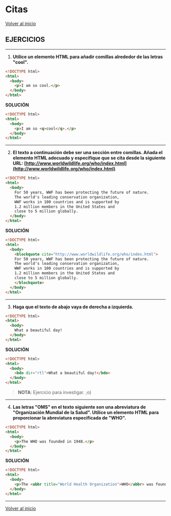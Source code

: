 # Citas

[Volver al inicio](#-Citas)

## EJERCICIOS

---------------------------------------------------------------------------

1. **Utilice un elemento HTML para añadir comillas alrededor de las letras "cool".**

```html
<!DOCTYPE html>
<html>
  <body>
    <p>I am so cool.</p>
  </body>
</html>
```

**SOLUCIÓN**

```html
<!DOCTYPE html>
<html>
  <body>
    <p>I am so <q>cool</q>.</p>
  </body>
</html>
```

---------------------------------------------------------------------------

2. **El texto a continuación debe ser una sección entre comillas. Añada el elemento HTML adecuado y especifique que se cita desde la siguiente URL: [http://www.worldwildlife.org/who/index.html](http://www.worldwildlife.org/who/index.html)**

```html
<!DOCTYPE html>
<html>
  <body>
    For 50 years, WWF has been protecting the future of nature.
    The world's leading conservation organization,
    WWF works in 100 countries and is supported by
    1.2 million members in the United States and
    close to 5 million globally.
  </body>
</html>
```

**SOLUCIÓN**

```html
<!DOCTYPE html>
<html>
  <body>
    <blockquote cite="http://www.worldwildlife.org/who/index.html">
    For 50 years, WWF has been protecting the future of nature.
    The world's leading conservation organization,
    WWF works in 100 countries and is supported by
    1.2 million members in the United States and
    close to 5 million globally.
    </blockquote>
  </body>
</html>
```

---------------------------------------------------------------------------

3. **Haga que el texto de abajo vaya de derecha a izquierda.**

```html
<!DOCTYPE html>
<html>
  <body>
    What a beautiful day!
  </body>
</html>
```

**SOLUCIÓN**

```html
<!DOCTYPE html>
<html>
  <body>
    <bdo dir="rtl">What a beautiful day!</bdo>
  </body>
</html>
```

> **NOTA**: Ejercicio para investigar. ;o)

---------------------------------------------------------------------------

4. **Las letras "OMS" en el texto siguiente son una abreviatura de "Organización Mundial de la Salud". Utilice un elemento HTML para proporcionar la abreviatura especificada de "WHO".**

```html
<!DOCTYPE html>
<html>
  <body>
    <p>The WHO was founded in 1948.</p>
  </body>
</html>
```

**SOLUCIÓN**

```html
<!DOCTYPE html>
<html>
  <body>
    <p>The <abbr title="World Health Organization">WHO</abbr> was founded in 1948.</p>
  </body>
</html>
```

---------------------------------------------------------------------------

[Volver al inicio](#-Citas)